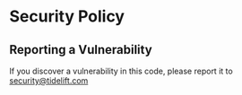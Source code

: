 # Security Policy

## Reporting a Vulnerability

If you discover a vulnerability in this code, please report it to security@tidelift.com
